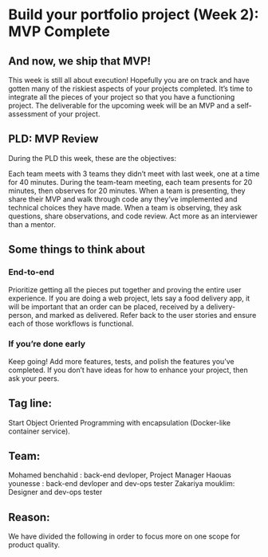 # Build your portfolio project (Week 2): MVP Complete

## And now, we ship that MVP!
This week is still all about execution! Hopefully you are on track and have gotten many of the riskiest aspects of your projects completed. It’s time to integrate all the pieces of your project so that you have a functioning project. The deliverable for the upcoming week will be an MVP and a self-assessment of your project.

## PLD: MVP Review
During the PLD this week, these are the objectives:

Each team meets with 3 teams they didn’t meet with last week, one at a time for 40 minutes.
During the team-team meeting, each team presents for 20 minutes, then observes for 20 minutes.
When a team is presenting, they share their MVP and walk through code any they’ve implemented and technical choices they have made.
When a team is observing, they ask questions, share observations, and code review. Act more as an interviewer than a mentor.
## Some things to think about
### End-to-end
Prioritize getting all the pieces put together and proving the entire user experience. If you are doing a web project, lets say a food delivery app, it will be important that an order can be placed, received by a delivery-person, and marked as delivered. Refer back to the user stories and ensure each of those workflows is functional.

### If you’re done early
Keep going! Add more features, tests, and polish the features you’ve completed. If you don’t have ideas for how to enhance your project, then ask your peers.

## Tag line:
Start Object Oriented Programming with encapsulation (Docker-like container service).

## Team:
Mohamed benchahid :	back-end devloper, Project Manager
Haouas younesse :	back-end devloper and dev-ops tester
Zakariya mouklim:	Designer and dev-ops tester

## Reason:
We have divided the following in order to focus more on one scope for product quality.